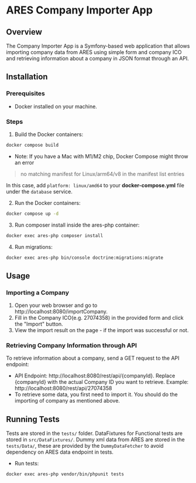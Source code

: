 # ARES Company Importer App

## Overview
The Company Importer App is a Symfony-based web application that allows importing company data from ARES using simple
form and company ICO and retrieving information about a company in JSON format through an API.

## Installation
### Prerequisites
- Docker installed on your machine.

### Steps
1. Build the Docker containers:
```bash
docker compose build
```

- Note: If you have a Mac with M1/M2 chip, Docker Compose might throw an error

> no matching manifest for Linux/arm64/v8 in the manifest list entries

In this case, add `platform: linux/amd64` to your **docker-compose.yml** file under the `database` service.

2. Run the Docker containers:
```bash
docker compose up -d
```

3. Run composer install inside the ares-php container:
```bash
docker exec ares-php composer install
```

4. Run migrations:
```bash
docker exec ares-php bin/console doctrine:migrations:migrate
```

## Usage
### Importing a Company
1. Open your web browser and go to http://localhost:8080/importCompany.
2. Fill in the Company ICO(e.g. 27074358) in the provided form and click the "Import" button.
3. View the import result on the page - if the import was successful or not.

### Retrieving Company Information through API
To retrieve information about a company, send a GET request to the API endpoint:

- API Endpoint: http://localhost:8080/rest/api/{companyId}.
Replace {companyId} with the actual Company ID you want to retrieve.
Example: http://localhost:8080/rest/api/27074358
- To retrieve some data, you first need to import it. You should do the importing of company as mentioned above.


## Running Tests
Tests are stored in the `tests/` folder. DataFixtures for Functional tests are stored in `src/DataFixtures/`. 
Dummy xml data from ARES are stored in the `tests/Data/`, these are provided by the `DummyDataFetcher` to avoid 
dependency on ARES data endpoint in tests.

- Run tests:
```bash
docker exec ares-php vendor/bin/phpunit tests
```